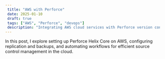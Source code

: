 ```yaml
---
 title: "AWS with Perforce"
 date: 2025-01-10
 draft: true
 tags: ["AWS", "Perforce", "devops"]
 description: "Integrating AWS cloud services with Perforce version control."
---
```


In this post, I explore setting up Perforce Helix Core on AWS, configuring replication and backups, and automating workflows for efficient source control management in the cloud.
